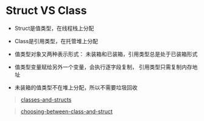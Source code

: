 # Struct VS Class

* Struct是值类型，在线程栈上分配

* Class是引用类型，在托管堆上分配

* 值类型对象又两种表示形式： 未装箱和已装箱，引用类型总是处于已装箱形式

* 值类型变量赋给另外一个变量，会执行逐字段复制， 引用类型只需复制内存地址

* 未装箱的值类型不在堆上分配，所以不需要垃圾回收

> [classes-and-structs](https://docs.microsoft.com/en-us/dotnet/csharp/programming-guide/classes-and-structs/)

> [choosing-between-class-and-struct](https://docs.microsoft.com/en-us/dotnet/standard/design-guidelines/choosing-between-class-and-struct)